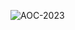 ![AOC-2023](https://github.com/psparsa/AoC-2023/assets/57572461/15b34c5a-fb73-488a-86f4-b7fb4ca6ca4f)
